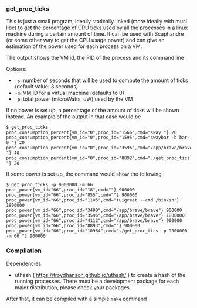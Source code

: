 ### get\_proc\_ticks

This is just a small program, ideally statically linked (more ideally with musl libc) to get the percentage of CPU ticks used by all the processes in a linux machine during a certain amount of time. It can be used with Scaphandre (or some other way to get the CPU usage power) and can give an estimation of the power used for each process on a VM.

The output shows the VM id, the PID of the process and its command line

Options:

- `-s`: number of seconds that will be used to compute the amount of ticks (default value: 3 seconds)
- `-m`: VM ID for a virtual machine (defaults to 0)
- `-p`: total power (microWatts, uW) used by the VM

If no power is set up, a percentage of the amount of ticks will be shown instead.
An example of the output in that case would be

```
$ get_proc_ticks
proc_consumption_percent{vm_id="0",proc_id="1566",cmd="sway "} 20
proc_consumption_percent{vm_id="0",proc_id="1595",cmd="swaybar -b bar-0 "} 20
proc_consumption_percent{vm_id="0",proc_id="3596",cmd="/app/brave/brave "} 40
proc_consumption_percent{vm_id="0",proc_id="8892",cmd="./get_proc_tics "} 20
```

If some power is set up, the command would show the following

```
$ get_proc_ticks -p 9000000 -m 66
proc_power{vm_id="66",proc_id="18",cmd=""} 900000
proc_power{vm_id="66",proc_id="855",cmd=""} 900000
proc_power{vm_id="66",proc_id="1105",cmd="tuigreet --cmd /bin/sh"} 1800000
proc_power{vm_id="66",proc_id="3490",cmd="/app/brave/brave"} 900000
proc_power{vm_id="66",proc_id="3596",cmd="/app/brave/brave"} 1800000
proc_power{vm_id="66",proc_id="4112",cmd="/app/brave/brave"} 900000
proc_power{vm_id="66",proc_id="8893",cmd=""} 900000
proc_power{vm_id="66",proc_id="10964",cmd="./get_proc_tics -p 9000000 -m 66 "} 900000
```

### Compilation

Dependencies: 
- uthash ( https://troydhanson.github.io/uthash/ ) to create a hash of the running processes. There must be a development package for each major distribution, please check your packages.

After that, it can be compiled with a simple `make` command
